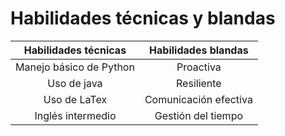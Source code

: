 # Habilidades técnicas y blandas
| Habilidades técnicas | Habilidades blandas |
| :---: | :---: |
| Manejo básico de Python |Proactiva|
| Uso de java| Resiliente |
|Uso de LaTex|Comunicación efectiva|
|Inglés intermedio|Gestión del tiempo|
